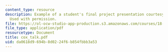 ```yaml
---
content_type: resource
description: Example of a student's final project presentation courtesy of Russ Cox.
  Used with permission.
file: https://ol-ocw-studio-app-production.s3.amazonaws.com/courses/18-417-introduction-to-computational-molecular-biology-fall-2004/da0618d9694b8d0224f6b854fbbb3a53_cox_talk.pdf
file_type: application/pdf
resourcetype: Document
title: cox_talk.pdf
uid: da0618d9-694b-8d02-24f6-b854fbbb3a53
---
```

